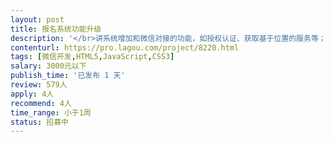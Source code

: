 ```yaml
---                
layout: post       
title: 报名系统功能升级           
description: '</br>讲系统增加和微信对接的功能，如授权认证、获取基于位置的服务等；</br>1.css，html，js要熟练，会调整布局！出效果！包括PC端和H5移动端； </br>2.熟悉微信的接口，后台使用java；</br>3.您最好是在北京，可能需要现场调试，需要沟通...</br>4.如果不熟悉相关技术，不要投递！！！</br>'     
contenturl: https://pro.lagou.com/project/8220.html      
tags: [微信开发,HTML5,JavaScript,CSS3]            
salary: 3000元以下          
publish_time: '已发布 1 天'         
review: 579人                   
apply: 4人                   
recommend: 4人                   
time_range: 小于1周              
status: 招募中                  
---                 
```

